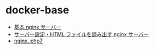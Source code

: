 # docker-base

- [基本 nginx サーバー](https://github.com/shizuoka-dev/docker-base/tree/master/examples/nginx)
- [サーバー設定・HTML ファイルを読み出す nginx サーバー](https://github.com/shizuoka-dev/docker-base/tree/master/examples/nginx-with-conf)
- [nginx, php7](https://github.com/shizuoka-dev/docker-base/tree/master/examples/nginx-php7)
